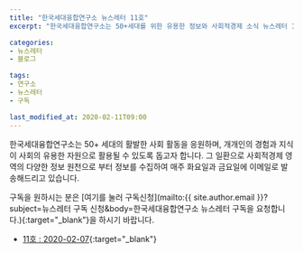 ```yaml
---
title: "한국세대융합연구소 뉴스레터 11호"
excerpt: "한국세대융합연구소는 50+세대를 위한 유용한 정보와 사회적경제 소식 뉴스레터 11호 발행"

categories:
- 뉴스레터
- 블로그

tags:
- 연구소
- 뉴스레터
- 구독

last_modified_at: 2020-02-11T09:00
---
```


한국세대융합연구소는 50+ 세대의 활발한 사회 활동을 응원하며, 개개인의 경험과 지식이 사회의 유용한 자원으로 활용될 수 있도록 돕고자 합니다. 그 일환으로 사회적경제 영역의 다양한 정보 원천으로 부터 정보를 수집하여 매주 화요일과 금요일에 이메일로 발송해드리고 있습니다.

구독을 원하시는 분은 [여기를 눌러 구독신청](mailto:{{ site.author.email }}?subject=뉴스레터 구독 신청&body=한국세대융합연구소 뉴스레터 구독을 요청합니다.){:target="_blank"}을 하시기 바랍니다.


* [11호 : 2020-02-07](https://drive.google.com/uc?id=1UD-qhp2v3DqsU35TXHiwahIinVqATwlK){:target="_blank"}